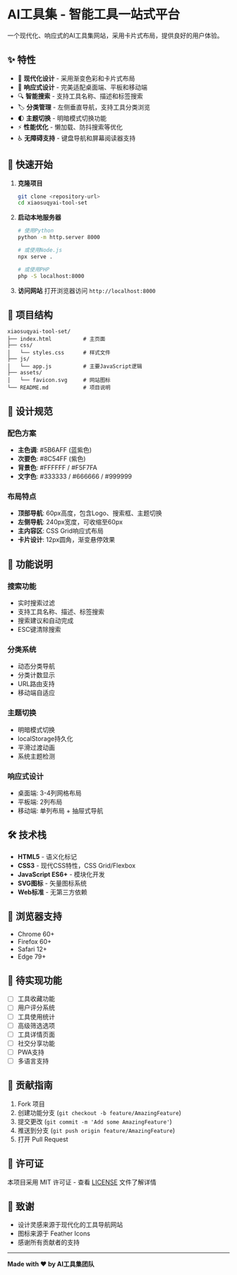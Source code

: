# AI工具集 - 智能工具一站式平台

一个现代化、响应式的AI工具集网站，采用卡片式布局，提供良好的用户体验。

## ✨ 特性

- 🎨 **现代化设计** - 采用渐变色彩和卡片式布局
- 📱 **响应式设计** - 完美适配桌面端、平板和移动端
- 🔍 **智能搜索** - 支持工具名称、描述和标签搜索
- 🏷️ **分类管理** - 左侧垂直导航，支持工具分类浏览
- 🌓 **主题切换** - 明暗模式切换功能
- ⚡ **性能优化** - 懒加载、防抖搜索等优化
- ♿ **无障碍支持** - 键盘导航和屏幕阅读器支持

## 🚀 快速开始

1. **克隆项目**
   ```bash
   git clone <repository-url>
   cd xiaosuqyai-tool-set
   ```

2. **启动本地服务器**
   ```bash
   # 使用Python
   python -m http.server 8000
   
   # 或使用Node.js
   npx serve .
   
   # 或使用PHP
   php -S localhost:8000
   ```

3. **访问网站**
   打开浏览器访问 `http://localhost:8000`

## 📁 项目结构

```
xiaosuqyai-tool-set/
├── index.html          # 主页面
├── css/
│   └── styles.css      # 样式文件
├── js/
│   └── app.js          # 主要JavaScript逻辑
├── assets/
│   └── favicon.svg     # 网站图标
└── README.md           # 项目说明
```

## 🎨 设计规范

### 配色方案
- **主色调**: #5B6AFF (蓝紫色)
- **次要色**: #8C54FF (紫色)
- **背景色**: #FFFFFF / #F5F7FA
- **文字色**: #333333 / #666666 / #999999

### 布局特点
- **顶部导航**: 60px高度，包含Logo、搜索框、主题切换
- **左侧导航**: 240px宽度，可收缩至60px
- **主内容区**: CSS Grid响应式布局
- **卡片设计**: 12px圆角，渐变悬停效果

## 🔧 功能说明

### 搜索功能
- 实时搜索过滤
- 支持工具名称、描述、标签搜索
- 搜索建议和自动完成
- ESC键清除搜索

### 分类系统
- 动态分类导航
- 分类计数显示
- URL路由支持
- 移动端自适应

### 主题切换
- 明暗模式切换
- localStorage持久化
- 平滑过渡动画
- 系统主题检测

### 响应式设计
- 桌面端: 3-4列网格布局
- 平板端: 2列布局
- 移动端: 单列布局 + 抽屉式导航

## 🛠️ 技术栈

- **HTML5** - 语义化标记
- **CSS3** - 现代CSS特性，CSS Grid/Flexbox
- **JavaScript ES6+** - 模块化开发
- **SVG图标** - 矢量图标系统
- **Web标准** - 无第三方依赖

## 📱 浏览器支持

- Chrome 60+
- Firefox 60+
- Safari 12+
- Edge 79+

## 🎯 待实现功能

- [ ] 工具收藏功能
- [ ] 用户评分系统
- [ ] 工具使用统计
- [ ] 高级筛选选项
- [ ] 工具详情页面
- [ ] 社交分享功能
- [ ] PWA支持
- [ ] 多语言支持

## 🤝 贡献指南

1. Fork 项目
2. 创建功能分支 (`git checkout -b feature/AmazingFeature`)
3. 提交更改 (`git commit -m 'Add some AmazingFeature'`)
4. 推送到分支 (`git push origin feature/AmazingFeature`)
5. 打开 Pull Request

## 📄 许可证

本项目采用 MIT 许可证 - 查看 [LICENSE](LICENSE) 文件了解详情

## 🙏 致谢

- 设计灵感来源于现代化的工具导航网站
- 图标来源于 Feather Icons
- 感谢所有贡献者的支持

---

**Made with ❤️ by AI工具集团队**
